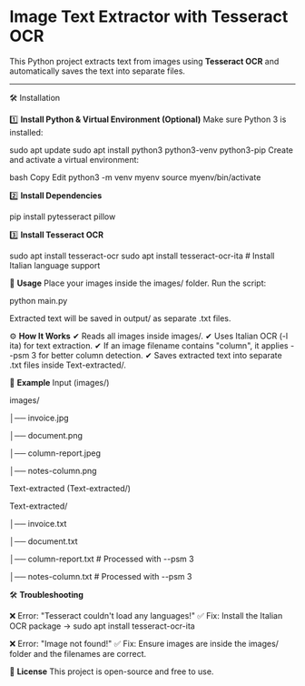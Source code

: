 # Image Text Extractor with Tesseract OCR

This Python project extracts text from images using **Tesseract OCR** and automatically saves the text into separate files.

---

🛠️ Installation

1️⃣ **Install Python & Virtual Environment (Optional)**
Make sure Python 3 is installed:

sudo apt update
sudo apt install python3 python3-venv python3-pip
Create and activate a virtual environment:

bash
Copy
Edit
python3 -m venv myenv
source myenv/bin/activate

2️⃣ **Install Dependencies**

pip install pytesseract pillow

3️⃣ **Install Tesseract OCR**

sudo apt install tesseract-ocr
sudo apt install tesseract-ocr-ita  # Install Italian language support

🚀 **Usage**
Place your images inside the images/ folder.
Run the script:

python main.py

Extracted text will be saved in output/ as separate .txt files.

⚙️ **How It Works**
✔ Reads all images inside images/.
✔ Uses Italian OCR (-l ita) for text extraction.
✔ If an image filename contains "column", it applies --psm 3 for better column detection.
✔ Saves extracted text into separate .txt files inside Text-extracted/.

📝 **Example**
Input (images/)

images/

│── invoice.jpg

│── document.png

│── column-report.jpeg

│── notes-column.png

Text-extracted (Text-extracted/)

Text-extracted/

│── invoice.txt

│── document.txt

│── column-report.txt  # Processed with --psm 3

│── notes-column.txt   # Processed with --psm 3

🛠️ **Troubleshooting**

❌ Error: "Tesseract couldn't load any languages!"
✅ Fix: Install the Italian OCR package → sudo apt install tesseract-ocr-ita


❌ Error: "Image not found!"
✅ Fix: Ensure images are inside the images/ folder and the filenames are correct.

📜 **License**
This project is open-source and free to use.
